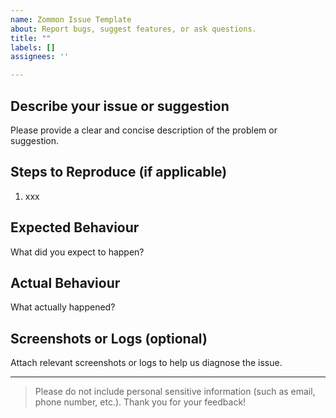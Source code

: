```yaml
---
name: Zommon Issue Template
about: Report bugs, suggest features, or ask questions.
title: ""
labels: []
assignees: ''

---
```


## Describe your issue or suggestion

Please provide a clear and concise description of the problem or suggestion.

## Steps to Reproduce (if applicable)

1. xxx

## Expected Behaviour

What did you expect to happen?

## Actual Behaviour

What actually happened?

## Screenshots or Logs (optional)

Attach relevant screenshots or logs to help us diagnose the issue.

---

> Please do not include personal sensitive information (such as email, phone number, etc.).
> Thank you for your feedback!
